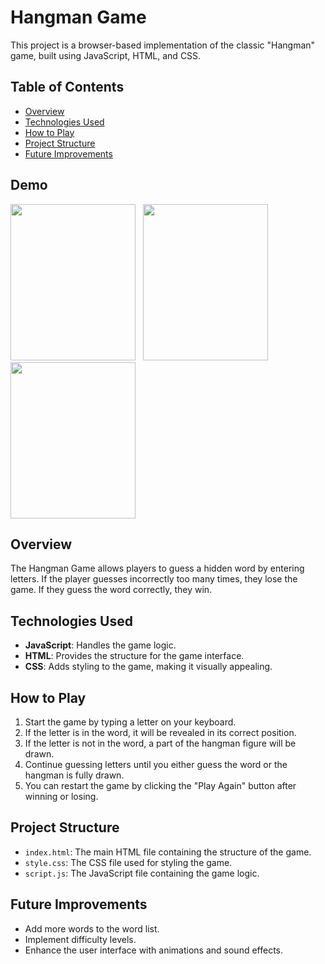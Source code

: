 # Hangman Game

This project is a browser-based implementation of the classic "Hangman" game, built using JavaScript, HTML, and CSS.

## Table of Contents
- [Overview](#overview)
- [Technologies Used](#technologies-used)
- [How to Play](#how-to-play)
- [Project Structure](#project-structure)
- [Future Improvements](#future-improvements)

## Demo
<img src="https://github.com/user-attachments/assets/b654595f-cd79-42dd-9478-7061c34bb312" width="200" height="250" />
&nbsp;
<img src="https://github.com/user-attachments/assets/a14c97ba-90e9-44f9-bb1a-0b566f8058de" width="200" height="250" />
&nbsp;
<img src="https://github.com/user-attachments/assets/225c9b5a-59e9-4f7f-9cda-c24e8d89286d" width="200" height="250" />


## Overview
The Hangman Game allows players to guess a hidden word by entering letters. If the player guesses incorrectly too many times, they lose the game. If they guess the word correctly, they win.

## Technologies Used
- **JavaScript**: Handles the game logic.
- **HTML**: Provides the structure for the game interface.
- **CSS**: Adds styling to the game, making it visually appealing.

## How to Play
1. Start the game by typing a letter on your keyboard.
2. If the letter is in the word, it will be revealed in its correct position.
3. If the letter is not in the word, a part of the hangman figure will be drawn.
4. Continue guessing letters until you either guess the word or the hangman is fully drawn.
5. You can restart the game by clicking the "Play Again" button after winning or losing.

## Project Structure
- `index.html`: The main HTML file containing the structure of the game.
- `style.css`: The CSS file used for styling the game.
- `script.js`: The JavaScript file containing the game logic.

## Future Improvements
- Add more words to the word list.
- Implement difficulty levels.
- Enhance the user interface with animations and sound effects.

